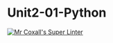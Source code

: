 # Unit2-01-Python
[![Mr Coxall's Super Linter](https://github.com/ICS3U-C-Programming-LilyC/Unit2-01-Python/workflows/Mr%20Coxall's%20Super%20Linter/badge.svg)](https://github.com/ICS3U-C-Programming-LilyC/Unit2-01-Python/actions/)
